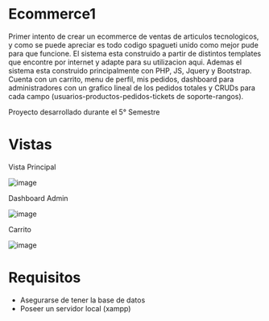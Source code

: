 # Ecommerce1

Primer intento de crear un ecommerce de ventas de articulos tecnologicos, y como se puede apreciar es todo codigo spagueti unido como mejor pude para que funcione.
El sistema esta construido a partir de distintos templates que encontre por internet y adapte para su utilizacion aqui. Ademas el sistema esta construido principalmente
con PHP, JS, Jquery y Bootstrap. Cuenta con un carrito, menu de perfil, mis pedidos, dashboard para administradores con un grafico lineal de los pedidos totales y CRUDs
para cada campo (usuarios-productos-pedidos-tickets de soporte-rangos).

Proyecto desarrollado durante el 5° Semestre

# Vistas
Vista Principal

![image](https://user-images.githubusercontent.com/50786070/174684581-362f51a5-d52f-4820-bf65-2b5805dbfd6c.png)


Dashboard Admin

![image](https://user-images.githubusercontent.com/50786070/174684558-64d9caab-caa2-4a62-9a2c-5cae98c28988.png)

Carrito

![image](https://user-images.githubusercontent.com/50786070/174684639-b5e25f74-83b2-4b2e-bfbd-28044fda9582.png)

# Requisitos
- Asegurarse de tener la base de datos
- Poseer un servidor local (xampp)
